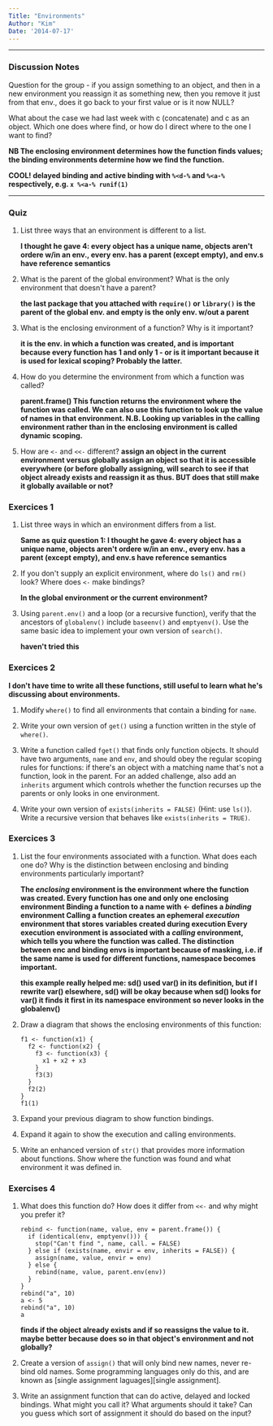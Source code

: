 ```yaml
---
Title: "Environments"
Author: "Kim"
Date: '2014-07-17'
---
```


***

### Discussion Notes

Question for the group - if you assign something to an object, and then in a new environment
you reassign it as something new, then you remove it just from that env., does it go back to your 
first value or is it now NULL?

What about the case we had last week with c (concatenate) and c as an object. Which one does where find, or how do I direct where to the one I want to find?

**NB The enclosing environment determines how the function finds values; the binding environments determine how we find the function.**

**COOL! delayed binding and active binding with `%<d-%` and `%<a-%` respectively, e.g. `x %<a-% runif(1)`**

***

### Quiz

1.  List three ways that an environment is different to a list.

	**I thought he gave 4: every object has a unique name, objects aren't ordere w/in an env., 
	every env. has a parent (except empty), and env.s have reference semantics**	

1.  What is the parent of the global environment? What is the only 
    environment that doesn't have a parent?
    
    **the last package that you attached with `require()` or `library()` is the parent of the global
    env. and empty is the only env. w/out a parent**
    
1.  What is the enclosing environment of a function? Why is it 
    important?
    
    **it is the env. in which a function was created, and is important because 
    every function has 1 and only 1 - or is it important because it is used for lexical scoping?
     Probably the latter.**

1.  How do you determine the environment from which a function was called?

	**parent.frame()  This function returns the environment where the function was called. 
	We can also use this function to look up the value of names in that environment. 
	  N.B. Looking up variables in the calling environment rather than in the enclosing 
	environment is called dynamic scoping.**

1.  How are `<-` and `<<-` different?
	**assign an object in the current environment versus globally assign an 
	object so that it is accessible everywhere (or before globally assigning, will
	 search to see if that object already exists and reassign it as thus. BUT does that 
	 still make it globally available or not?**

### Exercices 1

1.  List three ways in which an environment differs from a list.

	**Same as quiz question 1: I thought he gave 4: every object has a unique name, objects aren't ordere w/in an env., 
	every env. has a parent (except empty), and env.s have reference semantics**
	
1.  If you don't supply an explicit environment, where do `ls()` and `rm()`
    look? Where does `<-` make bindings?
    
    **In the global environment or the current environment?**

1.  Using `parent.env()` and a loop (or a recursive function), verify that the 
    ancestors of `globalenv()` include `baseenv()` and `emptyenv()`. Use the 
    same basic idea to implement your own version of `search()`.
    
    **haven't tried this**
    
### Exercices 2

**I don't have time to write all these functions, still useful to learn what he's discussing about environments.**

1.  Modify `where()` to find all environments that contain a binding for
    `name`.

1.  Write your own version of `get()` using a function written in the style 
    of `where()`.

1.  Write a function called `fget()` that finds only function objects. It 
    should have two arguments, `name` and `env`, and should obey the regular 
    scoping rules for functions: if there's an object with a matching name 
    that's not a function, look in the parent. For an added challenge, also 
    add an `inherits` argument which controls whether the function recurses up 
    the parents or only looks in one environment.

1.  Write your own version of `exists(inherits = FALSE)` (Hint: use `ls()`). 
    Write a recursive version that behaves like `exists(inherits = TRUE)`.
    
### Exercices 3

1.  List the four environments associated with a function. What does each one
    do? Why is the distinction between enclosing and binding environments
    particularly important?
    
    **The *enclosing* environment is the environment where the function was created. Every function has one and only one enclosing environment
    Binding a function to a name with <- defines a *binding* environment
    Calling a function creates an ephemeral *execution* environment that stores variables created during execution
    Every execution environment is associated with a *calling* environment, which tells you where the function was called.
     The distinction between enc and binding envs is important because of masking, i.e. if the same name
     is used for different functions, namespace becomes important.**
     
     **this example really helped me: sd() used var() in its definition, but if I rewrite
     var() elsewhere, sd() will be okay because when sd() looks for var() it finds it first 
     in its namespace environment so never looks in the globalenv()**
    
1.  Draw a diagram that shows the enclosing environments of this function:
    
    ```{r, eval = FALSE}
    f1 <- function(x1) {
      f2 <- function(x2) {
        f3 <- function(x3) {
          x1 + x2 + x3
        }
        f3(3)
      }
      f2(2)
    }
    f1(1)
    ```
    
1.  Expand your previous diagram to show function bindings.

1.  Expand it again to show the execution and calling environments.

1.  Write an enhanced version of `str()` that provides more information 
    about functions. Show where the function was found and what environment 
    it was defined in.
    
### Exercises 4

1.  What does this function do? How does it differ from `<<-` and why
    might you prefer it?
    
    ```{r, error = TRUE}
    rebind <- function(name, value, env = parent.frame()) {
      if (identical(env, emptyenv())) {
        stop("Can't find ", name, call. = FALSE)
      } else if (exists(name, envir = env, inherits = FALSE)) {
        assign(name, value, envir = env)
      } else {
        rebind(name, value, parent.env(env))
      }
    }
    rebind("a", 10)
    a <- 5
    rebind("a", 10)
    a
    ```

	**finds if the object already exists and if so reassigns the value to it. maybe better because does so in that
	 object's environment and not globally?**

1.  Create a version of `assign()` that will only bind new names, never 
    re-bind old names. Some programming languages only do this, and are known 
    as [single assignment laguages][single assignment].

1.  Write an assignment function that can do active, delayed and locked 
    bindings. What might you call it? What arguments should it take? Can you 
    guess which sort of assignment it should do based on the input?
